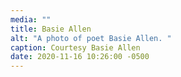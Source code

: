 ```yaml
---
media: ""
title: Basie Allen
alt: "A photo of poet Basie Allen. "
caption: Courtesy Basie Allen
date: 2020-11-16 10:26:00 -0500
---
```

